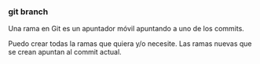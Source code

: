 ### git branch
Una rama en Git es un apuntador móvil apuntando a uno de los commits.

Puedo crear todas la ramas que quiera y/o necesite.
Las ramas nuevas que se crean apuntan al commit actual.
